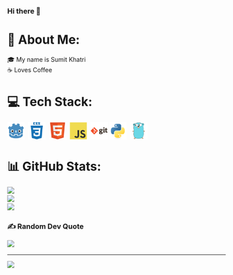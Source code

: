 ### Hi there 👋

# 💫 About Me:
🎓 My name is Sumit Khatri<br>☕ Loves Coffee

# 💻 Tech Stack:
<div>
  <img src="https://github.com/devicons/devicon/blob/master/icons/godot/godot-original.svg" title="Godot" alt="Godot" width="40" height="40"/>&nbsp;
    <img src="https://github.com/devicons/devicon/blob/master/icons/css3/css3-plain-wordmark.svg"  title="CSS3" alt="CSS" width="40" height="40"/>&nbsp;
  <img src="https://github.com/devicons/devicon/blob/master/icons/html5/html5-original.svg" title="HTML5" alt="HTML" width="40" height="40"/>&nbsp;
  <img src="https://github.com/devicons/devicon/blob/master/icons/javascript/javascript-original.svg" title="JavaScript" alt="JavaScript" width="40" height="40"/>&nbsp;
    <img src="https://github.com/devicons/devicon/blob/master/icons/git/git-original-wordmark.svg" title="Git" **alt="Git" width="40" height="40"/>
  <img src="https://github.com/devicons/devicon/blob/master/icons/python/python-original.svg" title="Python" alt="Python" width="40" height="40"/>&nbsp;
  <img src="https://github.com/devicons/devicon/blob/master/icons/go/go-original.svg" title="Go" alt="Go" width="40" height="40"/>&nbsp;

</div>

# 📊 GitHub Stats:
![](https://github-readme-stats.vercel.app/api?username=SumitKhatri712&theme=highcontrast&hide_border=true&include_all_commits=true&count_private=false)<br/>
![](https://github-readme-streak-stats.herokuapp.com/?user=SumitKhatri712&theme=highcontrast&hide_border=true)<br/>
![](https://github-readme-stats.vercel.app/api/top-langs/?username=SumitKhatri712&theme=highcontrast&hide_border=true&include_all_commits=true&count_private=false&layout=compact)

### ✍️ Random Dev Quote
![](https://quotes-github-readme.vercel.app/api?type=horizontal&theme=dark)

---
[![](https://visitcount.itsvg.in/api?id=sunny2788&icon=2&color=12)](https://visitcount.itsvg.in)

<!-- Proudly created with GPRM ( https://gprm.itsvg.in ) -->
